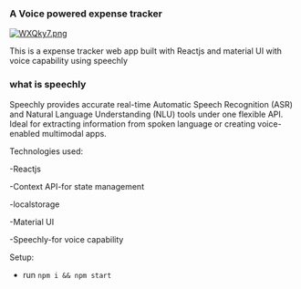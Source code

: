 ### A Voice powered expense tracker

[![WXQky7.png](https://iili.io/WXQky7.png)](https://freeimage.host/)

This is a expense tracker web app built with Reactjs and material UI with voice capability using speechly

### what is speechly

Speechly provides accurate real-time Automatic Speech Recognition (ASR) and Natural Language Understanding (NLU) tools under one flexible API. Ideal for extracting information from spoken language or creating voice-enabled multimodal apps.

Technologies used:

   -Reactjs
   
   -Context API-for state management
   
   -localstorage
   
   -Material UI
   
   -Speechly-for voice capability 
   
   Setup:
   
   - run ```npm i && npm start```
